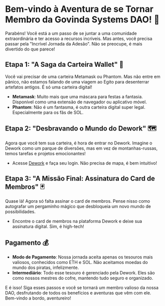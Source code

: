 # Bem-vindo à Aventura de se Tornar Membro da Govinda Systems DAO! 🚀

Parabéns! Você está a um passo de se juntar a uma comunidade extraordinária e ter acesso a recursos incríveis. Mas antes, você precisa passar pela "Incrível Jornada da Adesão". Não se preocupe, é mais divertido do que parece!

## Etapa 1: "A Saga da Carteira Wallet" 🎒
Você vai precisar de uma carteira Metamask ou Phantom. Mas não entre em pânico, não estamos falando de uma viagem ao Egito para desenterrar artefatos antigos. É só uma carteira digital!

- **Metamask**: Muito mais que uma máscara para festas a fantasia. Disponível como uma extensão de navegador ou aplicativo móvel.
- **Phantom**: Não é um fantasma, é outra carteira digital super legal. Especialmente para os fãs de SOL.

## Etapa 2: "Desbravando o Mundo do Dework" 🗺️
Agora que você tem sua carteira, é hora de entrar no Dework. Imagine o Dework como um parque de diversões, mas em vez de montanhas-russas, temos tarefas e projetos emocionantes!

- Acesse [Dework](https://app.dework.xyz/i/4kJ69b3HfVEhWihABHlr6v) e faça seu login. Não precisa de mapa, é bem intuitivo!

## Etapa 3: "A Missão Final: Assinatura do Card de Membros" 🃏
Quase lá! Agora só falta assinar o card de membros. Pense nisso como autografar um pergaminho mágico que desbloqueia um novo mundo de possibilidades.

- Encontre o card de membros na plataforma Dework e deixe sua assinatura digital. Sim, é high-tech!

## Pagamento 💰
- **Modo de Pagamento**: Nossa jornada aceita apenas os tesouros mais valiosos, conhecidos como ETH e SOL. Não aceitamos moedas do mundo dos piratas, infelizmente.
- **Intermediário**: Todo esse tesouro é gerenciado pela Dework. Eles são como nossos mestres do cofre, mantendo tudo seguro e organizado.

E é isso! Siga esses passos e você se tornará um membro valioso da nossa DAO, desfrutando de todos os benefícios e aventuras que vêm com ele. Bem-vindo a bordo, aventureiro!


